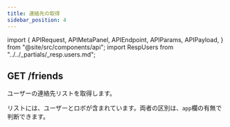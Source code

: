 ```yaml
---
title: 連絡先の取得
sidebar_position: 4
---
```


import {
  APIRequest,
  APIMetaPanel,
  APIEndpoint,
  APIParams,
  APIPayload,
} from "@site/src/components/api";
import RespUsers from "../../_partials/_resp.users.md";

## GET /friends

ユーザーの連絡先リストを取得します。

リストには、ユーザーとロボが含まれています。両者の区別は、`app`欄の有無で判断できます。

<APIEndpoint url="/friends" />

<APIMetaPanel scope="CONTACTS:READ" />

<APIRequest title="Read Contacts" url="/friends" />

<RespUsers />
